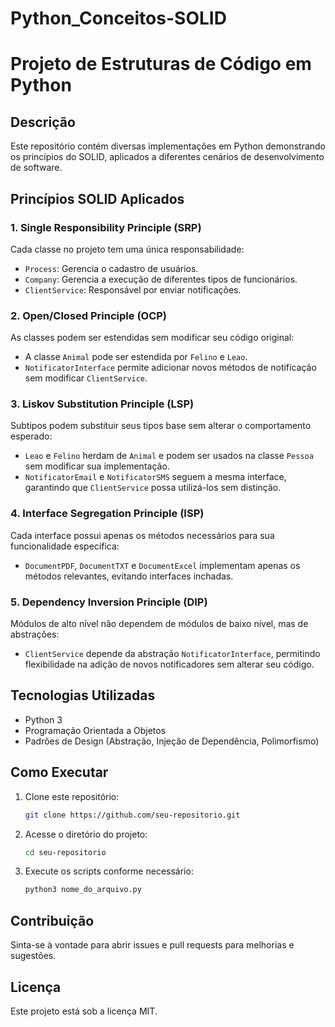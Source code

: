 # Python_Conceitos-SOLID

# Projeto de Estruturas de Código em Python

## Descrição
Este repositório contém diversas implementações em Python demonstrando os princípios do SOLID, aplicados a diferentes cenários de desenvolvimento de software.

## Princípios SOLID Aplicados

### 1. **Single Responsibility Principle (SRP)**
Cada classe no projeto tem uma única responsabilidade:
- `Process`: Gerencia o cadastro de usuários.
- `Company`: Gerencia a execução de diferentes tipos de funcionários.
- `ClientService`: Responsável por enviar notificações.

### 2. **Open/Closed Principle (OCP)**
As classes podem ser estendidas sem modificar seu código original:
- A classe `Animal` pode ser estendida por `Felino` e `Leao`.
- `NotificatorInterface` permite adicionar novos métodos de notificação sem modificar `ClientService`.

### 3. **Liskov Substitution Principle (LSP)**
Subtipos podem substituir seus tipos base sem alterar o comportamento esperado:
- `Leao` e `Felino` herdam de `Animal` e podem ser usados na classe `Pessoa` sem modificar sua implementação.
- `NotificatorEmail` e `NotificatorSMS` seguem a mesma interface, garantindo que `ClientService` possa utilizá-los sem distinção.

### 4. **Interface Segregation Principle (ISP)**
Cada interface possui apenas os métodos necessários para sua funcionalidade específica:
- `DocumentPDF`, `DocumentTXT` e `DocumentExcel` implementam apenas os métodos relevantes, evitando interfaces inchadas.

### 5. **Dependency Inversion Principle (DIP)**
Módulos de alto nível não dependem de módulos de baixo nível, mas de abstrações:
- `ClientService` depende da abstração `NotificatorInterface`, permitindo flexibilidade na adição de novos notificadores sem alterar seu código.

## Tecnologias Utilizadas
- Python 3
- Programação Orientada a Objetos
- Padrões de Design (Abstração, Injeção de Dependência, Polimorfismo)

## Como Executar
1. Clone este repositório:
   ```sh
   git clone https://github.com/seu-repositorio.git
   ```
2. Acesse o diretório do projeto:
   ```sh
   cd seu-repositorio
   ```
3. Execute os scripts conforme necessário:
   ```sh
   python3 nome_do_arquivo.py
   ```

## Contribuição
Sinta-se à vontade para abrir issues e pull requests para melhorias e sugestões.

## Licença
Este projeto está sob a licença MIT.

